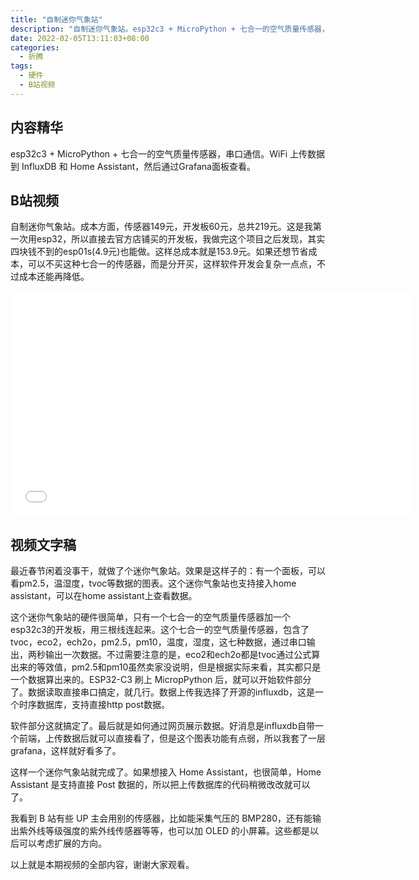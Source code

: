 ```yaml
---
title: "自制迷你气象站"
description: "自制迷你气象站。esp32c3 + MicroPython + 七合一的空气质量传感器，串口通信。WiFi 上传数据到 InfluxDB 和 Home Assistant，然后通过Grafana面板查看。"
date: 2022-02-05T13:11:03+08:00
categories:
  - 折腾
tags:
  - 硬件
  - B站视频
---
```


## 内容精华

esp32c3 + MicroPython + 七合一的空气质量传感器，串口通信。WiFi 上传数据到 InfluxDB 和 Home Assistant，然后通过Grafana面板查看。

## B站视频

自制迷你气象站。成本方面，传感器149元，开发板60元，总共219元。这是我第一次用esp32，所以直接去官方店铺买的开发板，我做完这个项目之后发现，其实四块钱不到的esp01s(4.9元)也能做。这样总成本就是153.9元。如果还想节省成本，可以不买这种七合一的传感器，而是分开买，这样软件开发会复杂一点点，不过成本还能再降低。

<iframe style="height:360px;width:640px" src="//player.bilibili.com/player.html?aid=253794427&bvid=BV1UY41157MP&cid=501666803&page=1" scrolling="no" border="0" frameborder="no" framespacing="0" allowfullscreen="true"> </iframe>

## 视频文字稿

最近春节闲着没事干，就做了个迷你气象站。效果是这样子的：有一个面板，可以看pm2.5，温湿度，tvoc等数据的图表。这个迷你气象站也支持接入home assistant，可以在home assistant上查看数据。

这个迷你气象站的硬件很简单，只有一个七合一的空气质量传感器加一个esp32c3的开发板，用三根线连起来。这个七合一的空气质量传感器，包含了tvoc，eco2，ech2o，pm2.5，pm10，温度，湿度，这七种数据，通过串口输出，两秒输出一次数据。不过需要注意的是，eco2和ech2o都是tvoc通过公式算出来的等效值，pm2.5和pm10虽然卖家没说明，但是根据实际来看，其实都只是一个数据算出来的。ESP32-C3 刷上 MicropPython 后，就可以开始软件部分了。数据读取直接串口搞定，就几行。数据上传我选择了开源的influxdb，这是一个时序数据库，支持直接http post数据。

软件部分这就搞定了。最后就是如何通过网页展示数据。好消息是influxdb自带一个前端，上传数据后就可以直接看了，但是这个图表功能有点弱，所以我套了一层grafana，这样就好看多了。

这样一个迷你气象站就完成了。如果想接入 Home Assistant，也很简单，Home Assistant 是支持直接 Post 数据的，所以把上传数据库的代码稍微改改就可以了。

我看到 B 站有些 UP 主会用别的传感器，比如能采集气压的 BMP280，还有能输出紫外线等级强度的紫外线传感器等等，也可以加 OLED 的小屏幕。这些都是以后可以考虑扩展的方向。

以上就是本期视频的全部内容，谢谢大家观看。
